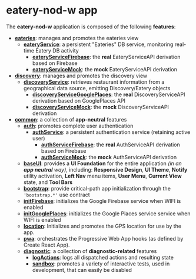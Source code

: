 # eatery-nod-w app

The **eatery-nod-w** application is composed of the following **features**:

 - [**eateries**](eateries/README.md): manages and promotes the eateries view
   - [**eateryService**](eateries/subFeatures/eateryService/README.md): a persistent "Eateries" DB service, monitoring real-time Eatery DB activity
     - [**eateryServiceFirebase**](eateries/subFeatures/eateryServiceFirebase/EateryServiceFirebase.js): the **real** EateryServiceAPI derivation based on Firebase
     - [**eateryServiceMock**](eateries/subFeatures/eateryServiceMock/EateryServiceMock.js):             the **mock** EateryServiceAPI derivation
 - [**discovery**](discovery/README.md): manages and promotes the discovery view
   - [**discoveryService**](discovery/subFeatures/discoveryService/README.md): retrieves restaurant information from a geographical data source, emitting Discovery/Eatery objects
     - [**discoveryServiceGooglePlaces**](discovery/subFeatures/discoveryServiceGooglePlaces/DiscoveryServiceGooglePlaces.js): the **real** DiscoveryServiceAPI derivation based on GooglePlaces API
     - [**discoveryServiceMock**](discovery/subFeatures/discoveryServiceMock/DiscoveryServiceMock.js):                         the **mock** DiscoveryServiceAPI derivation
 - [**common**](common/README.md): a collection of **app-neutral** features
   - [**auth**](common/auth/README.md): promotes complete user authentication
     - [**authService**](common/auth/subFeatures/authService/README.md): a persistent authentication service (retaining active user)
       - [**authServiceFirebase**](common/auth/subFeatures/authServiceFirebase/AuthServiceFirebase.js): the **real** AuthServiceAPI derivation based on Firebase
       - [**authServiceMock**](common/auth/subFeatures/authServiceMock/AuthServiceMock.js):             the **mock** AuthServiceAPI derivation
   - [**baseUI**](common/baseUI/README.md): provides a **UI Foundation** for the entire application _(in an **app neutral** way)_,  including: **Responsive Design**, **UI Theme**, **Notify** utility activation, **Left Nav** menu items, **User Menu**, **Current View** state, and **Tool Bars**
   - [**bootstrap**](common/bootstrap/README.md): provide critical-path app initialization through the `'bootstrap.*'` use contract
   - [**initFirebase**](common/initFirebase/README.md): initializes the Google Firebase service when WIFI is enabled
   - [**initGooglePlaces**](common/initGooglePlaces/README.md): initializes the Google Places service service when WIFI is enabled
   - [**location**](common/location/README.md): Initializes and promotes the GPS location for use by the app.
   - [**pwa**](common/pwa/README.md): orchestrates the Progressive Web App hooks (as defined by Create React App).
   - [**diagnostic**](common/diagnostic/README.md): a collection of **diagnostic-related** features
     - [**logActions**](common/diagnostic/logActions/README.md): logs all dispatched actions and resulting state
     - [**sandbox**](common/diagnostic/sandbox/README.md):       promotes a variety of interactive tests, used in development, that can easily be disabled
